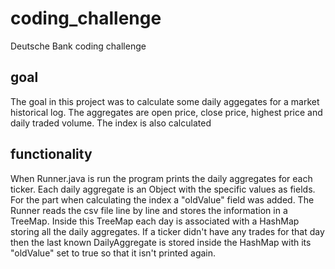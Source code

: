 # coding_challenge
Deutsche Bank coding challenge

## goal
The goal in this project was to calculate some daily aggegates for a market historical log. The aggregates are open price, close price, highest price and daily traded volume. The index is also calculated

## functionality
When Runner.java is run the program prints the daily aggregates for each ticker. Each daily aggregate is an Object with the specific values as fields. For the part when calculating the index a "oldValue" field was added. The Runner reads the csv file line by line and stores the information in a TreeMap. Inside this TreeMap each day is associated with a HashMap storing all the daily aggregates. If a ticker didn't have any trades for that day then the last known DailyAggregate is stored inside the HashMap with its "oldValue" set to true so that it isn't printed again.
